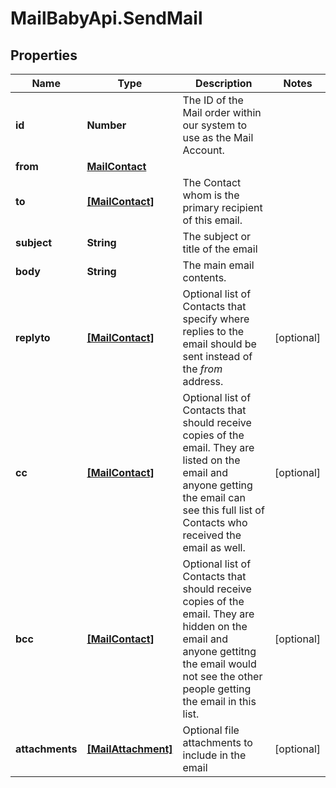 # MailBabyApi.SendMail

## Properties

Name | Type | Description | Notes
------------ | ------------- | ------------- | -------------
**id** | **Number** | The ID of the Mail order within our system to use as the Mail Account. | 
**from** | [**MailContact**](MailContact.md) |  | 
**to** | [**[MailContact]**](MailContact.md) | The Contact whom is the primary recipient of this email. | 
**subject** | **String** | The subject or title of the email | 
**body** | **String** | The main email contents. | 
**replyto** | [**[MailContact]**](MailContact.md) | Optional list of Contacts that specify where replies to the email should be sent instead of the _from_ address. | [optional] 
**cc** | [**[MailContact]**](MailContact.md) | Optional list of Contacts that should receive copies of the email.  They are listed on the email and anyone getting the email can see this full list of Contacts who received the email as well. | [optional] 
**bcc** | [**[MailContact]**](MailContact.md) | Optional list of Contacts that should receive copies of the email.  They are hidden on the email and anyone gettitng the email would not see the other people getting the email in this list. | [optional] 
**attachments** | [**[MailAttachment]**](MailAttachment.md) | Optional file attachments to include in the email | [optional] 


